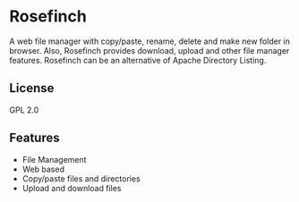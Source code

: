# Rosefinch
A web file manager with copy/paste, rename, delete and make new folder in browser.
Also, Rosefinch provides download, upload and other file manager features.
Rosefinch can be an alternative of Apache Directory Listing.

## License
GPL 2.0

## Features
 * File Management
 * Web based
 * Copy/paste files and directories
 * Upload and download files

